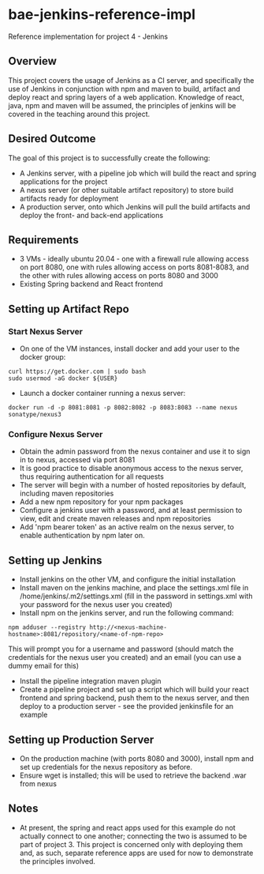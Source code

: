 # bae-jenkins-reference-impl
Reference implementation for project 4 - Jenkins

## Overview
This project covers the usage of Jenkins as a CI server, and specifically the use of Jenkins in conjunction with npm and maven to build, artifact and deploy react and spring layers of a web application. Knowledge of react, java, npm and maven will be assumed, the principles of jenkins will be covered in the teaching around this project.

## Desired Outcome
The goal of this project is to successfully create the following:
* A Jenkins server, with a pipeline job which will build the react and spring applications for the project
* A nexus server (or other suitable artifact repository) to store build artifacts ready for deployment
* A production server, onto which Jenkins will pull the build artifacts and deploy the front- and back-end applications

## Requirements
* 3 VMs - ideally ubuntu 20.04 - one with a firewall rule allowing access on port 8080, one with rules allowing access on ports 8081-8083, and the other with rules allowing access on ports 8080 and 3000
* Existing Spring backend and React frontend

## Setting up Artifact Repo
### Start Nexus Server
* On one of the VM instances, install docker and add your user to the docker group:
```shell
curl https://get.docker.com | sudo bash
sudo usermod -aG docker ${USER}
```
* Launch a docker container running a nexus server:
```shell
docker run -d -p 8081:8081 -p 8082:8082 -p 8083:8083 --name nexus sonatype/nexus3
```
### Configure Nexus Server
* Obtain the admin password from the nexus container and use it to sign in to nexus, accessed via port 8081
* It is good practice to disable anonymous access to the nexus server, thus requiring authentication for all requests
* The server will begin with a number of hosted repositories by default, including maven repositories
* Add a new npm repository for your npm packages
* Configure a jenkins user with a password, and at least permission to view, edit and create maven releases and npm repositories
* Add 'npm bearer token' as an active realm on the nexus server, to enable authentication by npm later on.

## Setting up Jenkins
* Install jenkins on the other VM, and configure the initial installation
* Install maven on the jenkins machine, and place the settings.xml file in /home/jenkins/.m2/settings.xml (fill in the password in settings.xml with your password for the nexus user you created)
* Install npm on the jenkins server, and run the following command:
```shell
npm adduser --registry http://<nexus-machine-hostname>:8081/repository/<name-of-npm-repo>
```
This will prompt you for a username and password (should match the credentials for the nexus user you created) and an email (you can use a dummy email for this)
* Install the pipeline integration maven plugin
* Create a pipeline project and set up a script which will build your react frontend and spring backend, push them to the nexus server, and then deploy to a production server - see the provided jenkinsfile for an example

## Setting up Production Server
* On the production machine (with ports 8080 and 3000), install npm and set up credentials for the nexus repository as before.
* Ensure wget is installed; this will be used to retrieve the backend .war from nexus

## Notes
* At present, the spring and react apps used for this example do not actually connect to one another; connecting the two is assumed to be part of project 3. This project is concerned only with deploying them and, as such, separate reference apps are used for now to demonstrate the principles involved.
